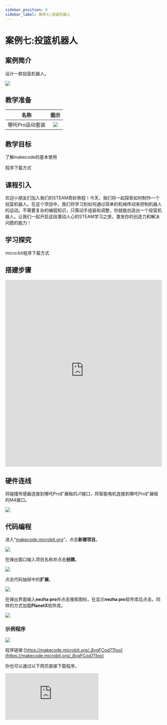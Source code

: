 ```yaml
---
sidebar_position: 8
sidebar_label: 案例七:投篮机器人
---
```


# 案例七:投篮机器人

## 案例简介

设计一款投篮机器人。

![](https://wiki-media-ef.oss-cn-hongkong.aliyuncs.com/docs/microbit/building-blocks/nezha-pro-sports-kit/images/nezha-pro-sports-kit-case-07-01.png)

## 教学准备

|     名称     |            图示            |
| :----------: | :--------------------------: |
|   哪吒Pro运动套装   |   ![](https://wiki-media-ef.oss-cn-hongkong.aliyuncs.com/docs/microbit/building-blocks/nezha-pro-sports-kit/images/nezha-pro-sports-kit-01.png)  |

## 教学目标

了解makecode的基本使用

程序下载方式

## 课程引入

欢迎小朋友们加入我们的STEAM奇妙旅程！今天，我们将一起探索如何制作一个投篮机器人。在这个项目中，我们将学习到如何通过简单的机械传动来控制机器人的运动。不需要复杂的编程知识，只需动手组装和调整，你就能创造出一个投篮机器人。让我们一起开启这段激动人心的STEAM学习之旅，激发你的创造力和解决问题的能力！

## 学习探究

micro:bit程序下载方式

## 搭建步骤

<embed src="https://wiki-media-ef.oss-cn-hongkong.aliyuncs.com/docs/microbit/building-blocks/nezha-pro-sports-kit/files/%E6%8A%95%E7%AF%AE%E6%9C%BA%E5%99%A8%E4%BA%BA.pdf" type="application/pdf" width="100%" height="600px" />

## 硬件连线

将碰撞传感器连接到哪吒Pro扩展板的J1接口，将智能电机连接到哪吒Pro扩展板的M4接口。

![](https://wiki-media-ef.oss-cn-hongkong.aliyuncs.com/docs/microbit/building-blocks/nezha-pro-sports-kit/images/nezha-pro-sports-kit-case-07-03.png)

## 代码编程

进入“[makecode.microbit.org](https://makecode.microbit.org)”，点击**新建项目**。

![](https://wiki-media-ef.oss-cn-hongkong.aliyuncs.com/docs/microbit/building-blocks/microbit-space-science-kit/images/microbit-space-science-kit-case01-07.png)

在弹出窗口输入项目名称并点击**创建**。

![](https://wiki-media-ef.oss-cn-hongkong.aliyuncs.com/docs/microbit/building-blocks/microbit-space-science-kit/images/microbit-space-science-kit-case01-11.png)

点击代码抽屉中的**扩展**。

![](https://wiki-media-ef.oss-cn-hongkong.aliyuncs.com/docs/microbit/building-blocks/microbit-space-science-kit/images/microbit-space-science-kit-case01-09.png)

在弹出界面输入**nezha pro**并点击搜索图标，在显示**nezha pro**软件库后点击。同样的方式加载**PlanetX**软件库。

![](https://wiki-media-ef.oss-cn-hongkong.aliyuncs.com/docs/microbit/building-blocks/microbit-space-science-kit/images/microbit-space-science-kit-case01-10.png)

### 示例程序

![](https://wiki-media-ef.oss-cn-hongkong.aliyuncs.com/docs/microbit/building-blocks/nezha-pro-sports-kit/images/nezha-pro-sports-kit-case-07-02.png)

程序链接:[https://makecode.microbit.org/_8vgFCod711oo](https://makecode.microbit.org/_8vgFCod711oo)

你也可以通过以下网页直接下载程序。

<div
    style={{
        position: 'relative',
        paddingBottom: '60%',
        overflow: 'hidden',
    }}
>
    <iframe
        src="https://makecode.microbit.org/_8vgFCod711oo"
        frameborder="0"
        sandbox="allow-popups allow-forms allow-scripts allow-same-origin"
        style={{
            position: 'absolute',
            width: '100%',
            height: '100%',
        }}
    />
</div>

## 下载程序

使用 USB 线连接 PC 和 micro:bit V2。

![](https://wiki-media-ef.oss-cn-hongkong.aliyuncs.com/docs/microbit/building-blocks/microbit-space-science-kit/images/microbit-space-science-kit-manual03.gif)

连接成功后，电脑上会识别出一个名为 MICROBIT 的盘符。

![](https://wiki-media-ef.oss-cn-hongkong.aliyuncs.com/docs/microbit/building-blocks/microbit-space-science-kit/images/microbit-space-science-kit-manual06.png)

点击左下角的![](https://wiki-media-ef.oss-cn-hongkong.aliyuncs.com/docs/microbit/building-blocks/microbit-space-science-kit/images/microbit-space-science-kit-manual07.png)，选择**Connect Device**。

![](https://wiki-media-ef.oss-cn-hongkong.aliyuncs.com/docs/microbit/building-blocks/microbit-space-science-kit/images/microbit-space-science-kit-manual11.png)

点击![](https://wiki-media-ef.oss-cn-hongkong.aliyuncs.com/docs/microbit/building-blocks/microbit-space-science-kit/images/microbit-space-science-kit-manual08.png)。

![](https://wiki-media-ef.oss-cn-hongkong.aliyuncs.com/docs/microbit/building-blocks/microbit-space-science-kit/images/microbit-space-science-kit-manual12.png)

点击![](https://wiki-media-ef.oss-cn-hongkong.aliyuncs.com/docs/microbit/building-blocks/microbit-space-science-kit/images/microbit-space-science-kit-manual09.png)。

![](https://wiki-media-ef.oss-cn-hongkong.aliyuncs.com/docs/microbit/building-blocks/microbit-space-science-kit/images/microbit-space-science-kit-manual13.png)

在弹出窗口选择 **BBC micro:bit CMSIS-DAP**，然后选择**连接**，至此，我们的 micro:bit 就已经连接成功。

![](https://wiki-media-ef.oss-cn-hongkong.aliyuncs.com/docs/microbit/building-blocks/microbit-space-science-kit/images/microbit-space-science-kit-manual14.png)

点击**下载程序**

![](https://wiki-media-ef.oss-cn-hongkong.aliyuncs.com/docs/microbit/building-blocks/microbit-space-science-kit/images/microbit-space-science-kit-manual10.png)


## 案例演示

按下micro:bit上面的按键A即可让投篮机器人开始准备投篮，按下micro:bit上面的按键B即可让投篮机器人开始准备投篮。

![](https://wiki-media-ef.oss-cn-hongkong.aliyuncs.com/docs/microbit/building-blocks/nezha-pro-sports-kit/images/nezha-pro-sports-kit-case-07.gif)

## 总结分享



## 扩展知识

**micro:bit的功能有哪些？**

micro:bit 是一款专为青少年编程教育设计的微型电脑开发板，具有多种功能，以下是其主要功能介绍：

***输入功能***

按钮输入：micro:bit 正面有 A、B 两个可编程按钮，可单独或组合使用，用于触发各种事件，如开始、暂停、选择等操作。

触摸输入：v2 版 micro:bit 的金色徽标可作为触摸传感器，相当于一个额外的按键，为程序增加了新的输入方式。

传感器输入：包括光线传感器、温度传感器、加速度传感器和指南针传感器，可检测周围光线强度、环境温度、设备的加速度和移动状态、地球磁场方向等信息。

***输出功能***

LED 显示：有 25 颗可独立编程的 LED 灯，以 5×5 网格状排列，可显示文字、数字、图像和动画等，用于展示信息或与用户进行交互。

声音输出：v2 版配备了扬声器，能够播放声音和旋律，可用于制作音乐、音效等项目，增加了项目的趣味性。

***通信功能***

无线电通讯：支持无线电通信，可在多块 micro:bit 板子之间进行无线数据传输，用于创建多人游戏、互动项目等。

蓝牙低能量：通过蓝牙低能量天线，micro:bit 可以与电脑、手机、平板等设备进行无线通信，实现设备间的连接和控制。

***扩展功能***

引脚接口：在 micro:bit 连接器边缘有 25 个外部接口引脚，通过这些引脚可以连接电机、LED 灯、传感器等各种外部电子元器件，扩展其功能。

USB 接口：用于连接电脑，实现程序的下载、上传和调试，同时也可为 micro:bit 提供电源。
